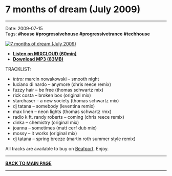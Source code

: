 # 7 months of dream (July 2009)

----

Date: 2009-07-15    
Tags: **#house** **#progressivehouse** **#progressivetrance** **#techhouse**

[![7 months of dream (July 2009)](https://thumbnailer.mixcloud.com/unsafe/300x300/extaudio/2/7/5/a/3508-dfd1-4ef1-a634-ca8dec3a5eee)](https://www.mixcloud.com/progressiveawake/7-months-of-dream-july-2009/)

* [**Listen on MIXCLOUD (60min)**](https://www.mixcloud.com/progressiveawake/7-months-of-dream-july-2009/)
* [**Download MP3 (83MB)**](https://1drv.ms/u/s!Alo3H0XlzdZxgQYIN7ky0OYPLX9c?e=sbXJig)

TRACKLIST:  

* _intro:_ marcin nowakowski – smooth night
* luciano di nardo – anymore (chris reece remix)
* fuzzy hair – be free (thomas schwartz mix)
* rick costa – broken box (original mix)
* starchaser – a new society (thomas schwartz mix)
* dj tatana – somebody (leventina remix)
* max linen – neon lights (thomas schwartz rmx)
* radio k ft. randy roberts – coming (chris reece remix)
* dinka – chemistry (original mix)
* joanna – sometimes (matt cerf dub mix)
* mossy – it works (original mix)
* dj tatana – spring breeze (martin roth summer style remix)

All tracks are available to buy on <a href="http://beatport.com" target="_blank">Beatport</a>.
Enjoy.

----

[**BACK TO MAIN PAGE**](./README.md)

---- 
